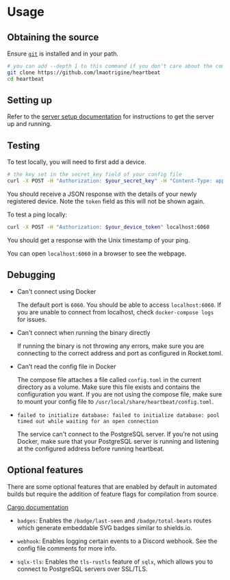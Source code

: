 # Usage

## Obtaining the source

Ensure [`git`](https://git-scm.com) is installed and in your path.

```sh
# you can add --depth 1 to this command if you don't care about the commit history
git clone https://github.com/lmaotrigine/heartbeat
cd heartbeat
```

## Setting up

Refer to the [server setup documentation](./server.md) for instructions to get the server up and running.

## Testing

To test locally, you will need to first add a device.

```sh
# the key set in the secret_key field of your config file
curl -X POST -H "Authorization: $your_secret_key" -H "Content-Type: application/json" -d '{"name": "Laptop"}' localhost:6060/api/devices
```

You should receive a JSON response with the details of your newly registered device. Note the `token` field as this will
not be shown again.

To test a ping locally:

```sh
curl -X POST -H "Authorization: $your_device_token" localhost:6060
```

You should get a response with the Unix timestamp of your ping.

You can open `localhost:6060` in a browser to see the webpage.

## Debugging

- Can't connect using Docker

  The default port is `6060`. You should be able to access `localhost:6060`.
  If you are unable to connect from localhost, check `docker-compose logs` for issues.

- Can't connect when running the binary directly

  If running the binary is not throwing any errors, make sure you are connecting to the correct address and port as
  configured in Rocket.toml.

- Can't read the config file in Docker

  The compose file attaches a file called `config.toml` in the current directory as a volume. Make sure this file exists
  and contains the configuration you want. If you are not using the compose file, make sure to mount your config file to
  `/usr/local/share/heartbeat/config.toml`.

- `failed to initialize database: failed to initialize database: pool timed out while waiting for an open connection`

  The service can't connect to the PostgreSQL server. If you're not using Docker, make sure that your PostgreSQL server
  is running and listening at the configured address before running heartbeat.

## Optional features

There are some optional features that are enabled by default in automated builds but require the addition of feature
flags for compilation from source.

[Cargo documentation](https://doc.rust-lang.org/cargo/reference/features.html)

- `badges`: Enables the `/badge/last-seen` and `/badge/total-beats` routes which generate embeddable SVG badges similar
  to shields.io.

- `webhook`: Enables logging certain events to a Discord webhook. See the config file comments for more info.

- `sqlx-tls`: Enables the `tls-rustls` feature of `sqlx`, which allows you to connect to PostgreSQL servers over
  SSL/TLS.
